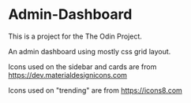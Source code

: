 # Admin-Dashboard
This is a project for the The Odin Project. 

An admin dashboard using mostly css grid layout.

Icons used on the sidebar and cards are from https://dev.materialdesignicons.com

Icons used on "trending" are from https://icons8.com
